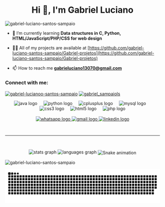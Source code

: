 <h1 align="center">Hi 👋, I'm Gabriel Luciano</h1>
<p align="left"> <img src="https://komarev.com/ghpvc/?username=gabriel-luciano-santos-sampaio&label=Profile%20views&color=0e75b6&style=flat" alt="gabriel-luciano-santos-sampaio" /> </p>

- 🌱 I’m currently learning **Data structures in C, Python, HTML/JavaScript/PHP/CSS for web design**

- 👨‍💻 All of my projects are available at [https://github.com/gabriel-luciano-santos-sampaio/Gabriel-projetos](https://github.com/gabriel-luciano-santos-sampaio/Gabriel-projetos)

- 📫 How to reach me **gabrieluciano13070@gmail.com**

<h3 align="left">Connect with me:</h3>
<p align="left">
<a href="https://www.linkedin.com/in/gabriel-lucianoo-santos-sampaio-b71331317/" target="blank"><img align="center" src="https://raw.githubusercontent.com/rahuldkjain/github-profile-readme-generator/master/src/images/icons/Social/linked-in-alt.svg" alt="gabriel-lucianoo-santos-sampaio" height="30" width="40" /></a>
<a href="https://instagram.com/gabriel_sampaiols" target="blank"><img align="center" src="https://raw.githubusercontent.com/rahuldkjain/github-profile-readme-generator/master/src/images/icons/Social/instagram.svg" alt="gabriel_sampaiols" height="30" width="40" /></a>
</p>

<div align="center">
  <img src="https://cdn.jsdelivr.net/gh/devicons/devicon/icons/java/java-original.svg" height="40" alt="java logo"  />
  <img width="12" />
  <img src="https://cdn.jsdelivr.net/gh/devicons/devicon/icons/python/python-original.svg" height="40" alt="python logo"  />
  <img width="12" />
  <img src="https://cdn.jsdelivr.net/gh/devicons/devicon/icons/cplusplus/cplusplus-original.svg" height="40" alt="cplusplus logo"  />
  <img width="12" />
  <img src="https://cdn.jsdelivr.net/gh/devicons/devicon/icons/mysql/mysql-original.svg" height="40" alt="mysql logo"  />
  <img width="12" />
  <img src="https://cdn.jsdelivr.net/gh/devicons/devicon/icons/css3/css3-original-wordmark.svg" height="40" alt="css3 logo"  />
  <img width="12" />
  <img src="https://cdn.jsdelivr.net/gh/devicons/devicon/icons/html5/html5-original-wordmark.svg" height="40" alt="html5 logo"  />
  <img width="12" />
  <img src="https://cdn.jsdelivr.net/gh/devicons/devicon/icons/php/php-original.svg" height="40" alt="php logo"  />
</div><br>

<div align="center">
  <a href="https://wa.me/+5521977527979" target="_blank">
    <img src="https://raw.githubusercontent.com/maurodesouza/profile-readme-generator/master/src/assets/icons/social/whatsapp/default.svg" width="52" height="40" alt="whatsapp logo"  />
  </a>
  
  <a href="mailto:gabrieluciano13070@gmail.com" target="_blank">
    <img src="https://raw.githubusercontent.com/maurodesouza/profile-readme-generator/master/src/assets/icons/social/gmail/default.svg" width="52" height="40" alt="gmail logo"  />
  </a>
  
  <a href="https://linkedin.com/in/gabriel-lucianoo-santos-sampaio-b71331317/" target="_blank">
    <img src="https://raw.githubusercontent.com/maurodesouza/profile-readme-generator/master/src/assets/icons/social/linkedin/default.svg" width="52" height="40" alt="linkedin logo" />
  </a>
</div>

<br><hr><br>

<div align="center">
  <img src="https://github-readme-stats.vercel.app/api?username=gabriel-luciano-santos-sampaio&hide_title=true&hide_rank=true&show_icons=true&include_all_commits=true&count_private=true&disable_animations=false&theme=dracula&locale=en&hide_border=false&order=1" height="135" alt="stats graph"  />
  <img src="https://github-readme-stats.vercel.app/api/top-langs?username=gabriel-luciano-santos-sampaio&locale=en&hide_title=true&layout=compact&card_width=320&langs_count=5&theme=dracula&hide_border=false&order=2" height="135" alt="languages graph"  />
  <img align="center" src="https://raw.githubusercontent.com/gabriel-luciano-santos-sampaio/gabriel-luciano-santos-sampaio/output/snake.svg" alt="Snake animation" />
</div>

<p><img align="center" src="https://github-readme-stats.vercel.app/api/top-langs?username=gabriel-luciano-santos-sampaio&show_icons=true&locale=en&layout=compact" alt="gabriel-luciano-santos-sampaio" /></p>

<picture align="center">
  <source media="(prefers-color-scheme: dark)" srcset="https://raw.githubusercontent.com/gabriel-luciano-santos-sampaio/gabriel-luciano-santos-sampaio/output/github-contribution-grid-snake-dark.svg">
  <source media="(prefers-color-scheme: light)" srcset="https://raw.githubusercontent.com/gabriel-luciano-santos-sampaio/gabriel-luciano-santos-sampaio/output/github-contribution-grid-snake-dark.svg">
  <img align="center" alt="github contribution grid snake animation" src="https://raw.githubusercontent.com/mari4souza/mari4souza/output/github-contribution-grid-snake.svg">
</picture>

